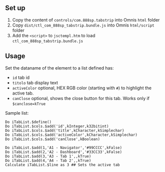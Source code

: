 ## Set up

1. Copy the content of `controls/com.888sp.tabstrip` into Omnis `html` folder
2. Copy `dist/ctl_com_888sp_tabstrip.bundle.js` into Omnis `html/script` folder
3. Add the `<script>` to `jsctempl.htm` to load  `ctl_com_888sp_tabstrip.bundle.js`

## Usage

Set the dataname of the element to a list defined has:

-   `id` tab id
-   `titolo` tab display text
-   `activeColor` optional, HEX RGB color (starting with `#`) to highlight the active tab.
-   `canClose` optional, shows the close button for this tab. Works only if `$canclose=kTrue`

Sample list:

```
Do iTabList.$define()
Do iTabList.$cols.$add('id',kInteger,k32bitint)
Do iTabList.$cols.$add('title',kCharacter,kSimplechar)
Do iTabList.$cols.$add('activeColor',kCharacter,kSimplechar)
Do iTabList.$cols.$add('canClose',kBoolean)

Do iTabList.$add(1,'A1 - Navigator','#99CCCC',kFalse)
Do iTabList.$add(2,'A2 - Dashboard','#33CC33',kFalse)
Do iTabList.$add(3,'A3 - Tab 1',,kTrue)
Do iTabList.$add(4,'A4 - Tab 2',,kTrue)
Calculate iTabList.$line as 3 ## Sets the active tab
```
